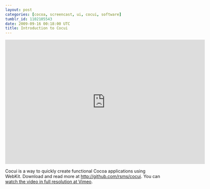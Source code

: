 ```yaml
---
layout: post
categories: [cocoa, screencast, ui, cocui, software]
tumblr_id: 1102105543
date: 2009-09-16 00:18:00 UTC
title: Introduction to Cocui
---
```


<iframe src="http://player.vimeo.com/video/6600826?byline=0&amp;portrait=0&amp;color=ffffff" width="640" height="400" frameborder="0"></iframe>

Cocui is a way to quickly create functional Cocoa applications using WebKit. Download and read more at <a href="http://github.com/rsms/cocui">http://github.com/rsms/cocui</a>. You can <a href="http://vimeo.com/6600826">watch the video in full resolution at Vimeo</a>.
